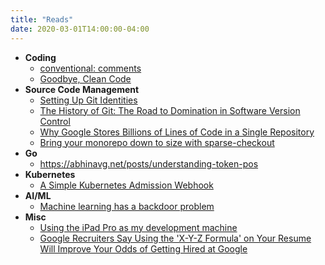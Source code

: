 ```yaml
---
title: "Reads"
date: 2020-03-01T14:00:00-04:00
---
```


  - **Coding**
    - [conventional: comments](https://conventionalcomments.org) 
    - [Goodbye, Clean Code](https://overreacted.io/goodbye-clean-code)
  - **Source Code Management**
    - [Setting Up Git Identities](https://www.micah.soy/posts/setting-up-git-identities/)
    - [The History of Git: The Road to Domination in Software Version Control](https://www.welcometothejungle.com/en/articles/btc-history-git)
    - [Why Google Stores Billions of Lines of Code in a Single Repository](https://cacm.acm.org/magazines/2016/7/204032-why-google-stores-billions-of-lines-of-code-in-a-single-repository/fulltext)
    - [Bring your monorepo down to size with sparse-checkout](https://github.blog/2020-01-17-bring-your-monorepo-down-to-size-with-sparse-checkout)
  - **Go**
    - https://abhinavg.net/posts/understanding-token-pos
  - **Kubernetes**
    - [A Simple Kubernetes Admission Webhook](https://slack.engineering/simple-kubernetes-webhook)
  - **AI/ML**
    - [Machine learning has a backdoor problem](https://bdtechtalks.com/2022/05/23/machine-learning-undetectable-backdoors)
  - **Misc**
    - [Using the iPad Pro as my development machine](https://arslan.io/2019/01/07/using-the-ipad-pro-as-my-development-machine)
    - [Google Recruiters Say Using the 'X-Y-Z Formula' on Your Resume Will Improve Your Odds of Getting Hired at Google](https://www.inc.com/bill-murphy-jr/google-recruiters-say-these-5-resume-tips-including-x-y-z-formula-will-improve-your-odds-of-getting-hired-at-google.html)
